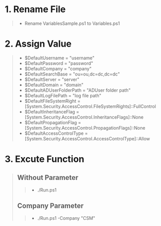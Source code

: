 
# 1. Rename File 
> * Rename VariablesSample.ps1 to Variables.ps1
# 2. Assign Value
> * $DefaultUsername          = "username"
> * $DefaultPassword          = "password"
> * $DefaultCompany           = "company"
> * $DefaultSearchBase        = "ou=ou,dc=dc,dc=dc"
> * $DefaultServer            = "server"
> * $DefaultDomain            = "domain"
> * $DefaultADUserFolderPath  = "ADUser folder path"
> * $DefaultLogFilePath       = "log file path"
> * $DefaultFileSystemRight   = [System.Security.AccessControl.FileSystemRights]::FullControl
> * $DefaultInheritanceFlag   = [System.Security.AccessControl.InheritanceFlags]::None
> * $DefaultPropagationFlag   = [System.Security.AccessControl.PropagationFlags]::None
> * $DefaultAccessControlType = [System.Security.AccessControl.AccessControlType]::Allow
# 3. Excute Function
> ## Without Parameter
>> * ./Run.ps1
> ## Company Parameter
>> * ./Run.ps1 -Company "CSM"